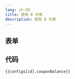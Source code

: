 ```yaml
---
lang: zh-CN
title: 使用 B 币券
description: 使用 B 币券
---
```


<script setup lang="ts">
import { couponBalanceSchema } from './_schema'
import useConfigStore from '@store/config'
import { storeToRefs } from 'pinia';
const { configs, id } = storeToRefs(useConfigStore())

</script>

## 表单

<JSONSchema :schema="couponBalanceSchema" v-model="configs[id].couponBalance"></JSONSchema>

## 代码

```json-vue
{{configs[id].couponBalance}}
```
